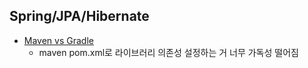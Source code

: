 ## Spring/JPA/Hibernate

* [Maven vs Gradle](https://bkim.tistory.com/13)
  * maven pom.xml로 라이브러리 의존성 설정하는 거 너무 가독성 떨어짐
